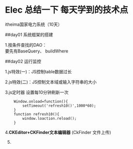 # Elec 总结一下 每天学到的技术点
itheima国家电力系统（10天）


##day01 系统框架的搭建

1.按条件查找的DAO：  
要先有BaseQuery、
	buildWhere

##day02 运行监控

1.js特效(一)：JS控制table数据过长

2.js特效(二)：JS控制文本域或输入字符串的大小

3.js定时器	设置每10分钟刷新一次
```
	Window.onload=function(){
		setTimeout('refresh10()',1000*60);
	}
	function refresh10(){
		window.loaction.reload();
	}
```

4.**CKEditor+CKFinder文本编辑器**
	(CkFinder	文件上传)   

5.